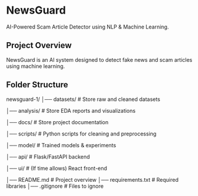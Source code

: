 # NewsGuard  
AI-Powered Scam Article Detector using NLP & Machine Learning.  

## Project Overview  
NewsGuard is an AI system designed to detect fake news and scam articles using machine learning.  

## Folder Structure  
newsguard-1/
│── datasets/ # Store raw and cleaned datasets


│── analysis/ # Store EDA reports and visualizations


│── docs/ # Store project documentation


│── scripts/ # Python scripts for cleaning and preprocessing


│── model/ # Trained models & experiments


│── api/ # Flask/FastAPI backend


│── ui/ # (If time allows) React front-end


│── README.md # Project overview
│── requirements.txt # Required libraries
│── .gitignore # Files to ignore
